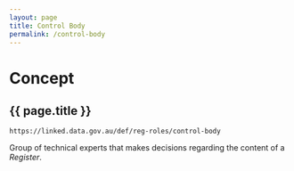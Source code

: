 ```yaml
---
layout: page
title: Control Body
permalink: /control-body
---
```


# Concept

## {{ page.title }}

`https://linked.data.gov.au/def/reg-roles/control-body`

Group of technical experts that makes decisions regarding the content of a _Register_.
